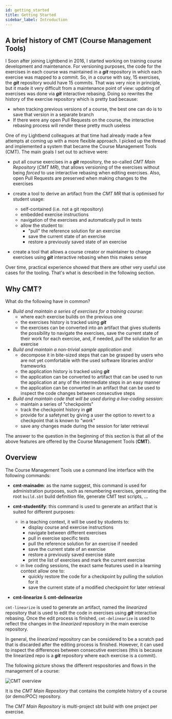 ```yaml
---
id: getting_started
title: Getting Started
sidebar_label: Introduction
---
```


## A brief history of CMT (Course Management Tools)

I Soon after joining Lightbend in 2016, I started working on training course
development and maintenance. For versioning purposes, the code for the exercises in
each course was maintained in a **_git_** repository in which each exercise was mapped
to a commit. So, in a course with say, 15 exercises, the
**_git_** repository would have 15 commits. That was very nice in principle, but it made it very difficult from a maintenance point of
view: updating of exercises was done via **_git_** interactive rebasing. Doing so
rewrites the history of the exercise repository which is pretty bad because:

- when tracking previous versions of a course, the best one can do is to save
  that version in a separate branch
- If there were any open Pull Requests on the course, the interactive rebasing
  process will render these pretty much useless

One of my Lightbend colleagues at that time had already made a few attempts at
coming up with a more flexible approach. I picked up the thread and implemented a
system that became the Course Management Tools (CMT). The main goals I set out to
achieve were:

- put all course exercises in a **_git_** repository, the so-called _CMT Main
  Repository_ (_CMT MR_), that allows versioning of the exercises without being
  _forced_ to use interactive rebasing when editing exercises. Also, open
  Pull Requests are preserved when making changes to the exercises

- create a tool to derive an artifact from the _CMT MR_ that is optimised for
  student usage:
  - self-contained (i.e. not a git repository)
  - embedded exercise instructions
  - navigation of the exercises and automatically pull in tests
  - allow the student to:
    - "pull" the reference solution for an exercise
    - save the current state of an exercise
    - restore a previously saved state of an exercise
- create a tool that allows a course creator or maintainer to change exercises using **_git_**
  interactive rebasing when this makes sense

Over time, practical experience showed that there are other very useful use cases for the tooling.
That's what is described in the following section.

## Why CMT?

What do the following have in common?

- *Build and maintain a series of exercises for a training course*:
  - where each exercise builds on the previous one
  - the exercises history is tracked using **_git_**
  - the exercises can be converted into an artifact that gives students the
    possibility to navigate the exercises, save the current state of
    their work for each exercise, and, if needed, *pull* the solution
    for an exercise
- *Build and maintain a non-trivial sample application and*:
  - decompose it in bite-sized steps that can be grasped by users who
    are not yet comfortable with the used software libraries and/or
    frameworks
  - the application history is tracked using **_git_**
  - the application can be converted to artifact that can be used
    to run the application at any of the intermediate steps in an
    easy manner
  - the application can be converted in an artifact that can be used
    to inspect the code changes between consecutive steps
- *Build and maintain code that will be used during a live-coding session*:
  - maintain a series of "checkpoints"
  - track the checkpoint history in **_git_**
  - provide for a safetynet by giving a user the option to revert to a
    checkpoint that is known to _"work"_
  - save any changes made during the session for later retrieval

The answer to the question in the beginning of this section is that all 
of the above features are offered by the Course Management Tools (**CMT**).

## Overview

The Course Management Tools use a command line interface with the
following commands:

- **cmt-mainadm**: as the name suggest, this command is used for administration
  purposes, such as renumbering exercises, generating the root `build.sbt`
  build definition file, generate CMT test scripts, ...
- **cmt-studentify**: this command is used to generate an artifact that is suited
  for different purposes:
  - in a teaching context, it will be used by students to:
      - display course and exercise instructions
      - navigate between different exercises
      - pull in exercise specific tests
      - pull the reference solution for an exercise if needed
      - save the current state of an exercise
      - restore a previously saved exercise state
      - print the list of exercises and mark the current exercise
  - in live coding sessions, the exact same features used in a learning
    context allow one to:
      - quickly restore the code for a checkpoint by pulling the solution
        for it
      - save the current state of a modified checkpoint for later retrieval

- **cmt-linearize** & **cmt-delinearize**

`cmt-linearize` is used to generate an artifact, named the _linearized_ repository
that is used to edit the code in exercises using **_git_** interactive rebasing.
Once the edit process is finished, `cmt-delinearize` is used to reflect the
changes in the _linearized_ repository in the main exercise repository.

In general, the _linearized_ repository can be considered to be a scratch pad that is
discarded after the editing process is finished. However, it can used to inspect
the differences between consecutive exercises (this is because the linearized repo
is a **_git_** repository where each exercise is a commit).

The following picture shows the different respositories and flows in the management
of a course:

![CMT overview](https://i.imgur.com/5FzwpLa.png)

It is the _CMT Main Repository_ that contains the complete history of a course (or
demo/POC) repository.

The _CMT Main Repository_ is multi-project sbt build with one project per exercise.
